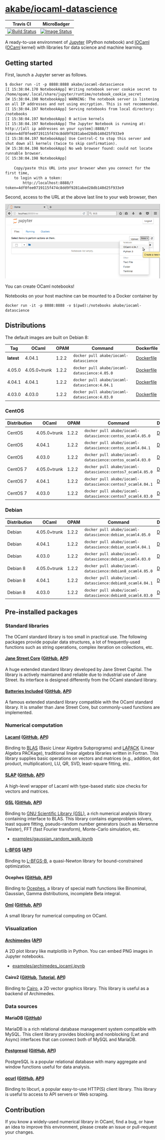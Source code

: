 # [akabe/iocaml-datascience](https://hub.docker.com/r/akabe/iocaml-datascience/)

| Travis CI | MicroBadger |
| --- | --- |
| [![Build Status](https://travis-ci.org/akabe/docker-iocaml-datascience.svg?branch=master)](https://travis-ci.org/akabe/docker-iocaml-datascience) | [![Image Status](https://images.microbadger.com/badges/image/akabe/iocaml-datascience.svg)](https://microbadger.com/images/akabe/iocaml-datascience) |

A ready-to-use environment of [Jupyter](http://ipython.org/notebook.html) (IPython notebook) and [IOCaml](https://github.com/andrewray/iocaml) ([OCaml](https://ocaml.org/) kernel) with libraries for data science and machine learning.

## Getting started

First, launch a Jupyter server as follows.

```console
$ docker run -it -p 8888:8888 akabe/iocaml-datascience
[I 15:38:04.170 NotebookApp] Writing notebook server cookie secret to /home/opam/.local/share/jupyter/runtime/notebook_cookie_secret
[W 15:38:04.190 NotebookApp] WARNING: The notebook server is listening on all IP addresses and not using encryption. This is not recommended.
[I 15:38:04.197 NotebookApp] Serving notebooks from local directory: /notebooks
[I 15:38:04.197 NotebookApp] 0 active kernels
[I 15:38:04.197 NotebookApp] The Jupyter Notebook is running at: http://[all ip addresses on your system]:8888/?token=4df0fee0719115f474c8dd9f9281abed28db140d25f933e9
[I 15:38:04.197 NotebookApp] Use Control-C to stop this server and shut down all kernels (twice to skip confirmation).
[W 15:38:04.198 NotebookApp] No web browser found: could not locate runnable browser.
[C 15:38:04.198 NotebookApp]

    Copy/paste this URL into your browser when you connect for the first time,
    to login with a token:
        http://localhost:8888/?token=4df0fee0719115f474c8dd9f9281abed28db140d25f933e9
```

Second, access to the URL at the above last line to your web browser, then

![Screenshot of Jupyter with IOCaml](screenshot.png)

You can create OCaml notebooks!

Notebooks on your host machine can be mounted to a Docker container by

```
docker run -it -p 8888:8888 -v $(pwd):/notebooks akabe/iocaml-datascience
```


## Distributions

The default images are built on Debian 8:

| Tag | OCaml | OPAM | Command | Dockerfile |
| ------------ | ----- | ---- | ------- | ---------- |
| **latest** | 4.04.1 | 1.2.2 | `docker pull akabe/iocaml-datascience` | [Dockerfile](dockerfiles/debian8_ocaml4.04.1/Dockerfile) |
| 4.05.0 | 4.05.0+trunk | 1.2.2 | `docker pull akabe/iocaml-datascience:4.05.0` | [Dockerfile](dockerfiles/debian8_ocaml4.05.0/Dockerfile) |
| 4.04.1 | 4.04.1 | 1.2.2 | `docker pull akabe/iocaml-datascience:4.04.1` | [Dockerfile](dockerfiles/debian8_ocaml4.04.1/Dockerfile) |
| 4.03.0 | 4.03.0 | 1.2.2 | `docker pull akabe/iocaml-datascience:4.03.0` | [Dockerfile](dockerfiles/debian8_ocaml4.03.0/Dockerfile) |

### CentOS

| Distribution | OCaml | OPAM | Command | Dockerfile |
| ------------ | ----- | ---- | ------- | ---------- |
| CentOS | 4.05.0+trunk | 1.2.2 | `docker pull akabe/iocaml-datascience:centos_ocaml4.05.0` | [Dockerfile](dockerfiles/centos7_ocaml4.05.0/Dockerfile) |
| CentOS | 4.04.1 | 1.2.2 | `docker pull akabe/iocaml-datascience:centos_ocaml4.04.1` | [Dockerfile](dockerfiles/centos7_ocaml4.04.1/Dockerfile) |
| CentOS | 4.03.0 | 1.2.2 | `docker pull akabe/iocaml-datascience:centos_ocaml4.03.0` | [Dockerfile](dockerfiles/centos7_ocaml4.03.0/Dockerfile) |
| CentOS 7 | 4.05.0+trunk | 1.2.2 | `docker pull akabe/iocaml-datascience:centos7_ocaml4.05.0` | [Dockerfile](dockerfiles/centos7_ocaml4.05.0/Dockerfile) |
| CentOS 7 | 4.04.1 | 1.2.2 | `docker pull akabe/iocaml-datascience:centos7_ocaml4.04.1` | [Dockerfile](dockerfiles/centos7_ocaml4.04.1/Dockerfile) |
| CentOS 7 | 4.03.0 | 1.2.2 | `docker pull akabe/iocaml-datascience:centos7_ocaml4.03.0` | [Dockerfile](dockerfiles/centos7_ocaml4.03.0/Dockerfile) |

### Debian

| Distribution | OCaml | OPAM | Command | Dockerfile |
| ------------ | ----- | ---- | ------- | ---------- |
| Debian | 4.05.0+trunk | 1.2.2 | `docker pull akabe/iocaml-datascience:debian_ocaml4.05.0` | [Dockerfile](dockerfiles/debian8_ocaml4.05.0/Dockerfile) |
| Debian | 4.04.1 | 1.2.2 | `docker pull akabe/iocaml-datascience:debian_ocaml4.04.1` | [Dockerfile](dockerfiles/debian8_ocaml4.04.1/Dockerfile) |
| Debian | 4.03.0 | 1.2.2 | `docker pull akabe/iocaml-datascience:debian_ocaml4.03.0` | [Dockerfile](dockerfiles/debian8_ocaml4.03.0/Dockerfile) |
| Debian 8 | 4.05.0+trunk | 1.2.2 | `docker pull akabe/iocaml-datascience:debian8_ocaml4.05.0` | [Dockerfile](dockerfiles/debian8_ocaml4.05.0/Dockerfile) |
| Debian 8 | 4.04.1 | 1.2.2 | `docker pull akabe/iocaml-datascience:debian8_ocaml4.04.1` | [Dockerfile](dockerfiles/debian8_ocaml4.04.1/Dockerfile) |
| Debian 8 | 4.03.0 | 1.2.2 | `docker pull akabe/iocaml-datascience:debian8_ocaml4.03.0` | [Dockerfile](dockerfiles/debian8_ocaml4.03.0/Dockerfile) |

## Pre-installed packages

### Standard libraries

The OCaml standard library is too small in practical use.
The following packages provide popular data structures, a lot of frequently-used functions such as string operations,
complex iteration on collections, etc.

#### [Jane Street Core](https://janestreet.github.io/) ([GitHub](https://github.com/janestreet/core), [API](https://ocaml.janestreet.com/ocaml-core/v0.9/doc/core/Core/))

A huge extended standard library developed by Jane Street Capital.
The library is actively maintained and reliable due to industrial use of Jane Street.
Its interface is designed differently from the OCaml standard library.

#### [Batteries Included](http://batteries.forge.ocamlcore.org/) ([GitHub](https://github.com/ocaml-batteries-team/batteries-included), [API](http://ocaml-batteries-team.github.io/batteries-included/hdoc2/))

A famous extended standard library compatible with the OCaml standard library.
It is smaller than Jane Street Core, but commonly-used functions are implemented.

### Numerical computation

#### [Lacaml](http://mmottl.github.io/lacaml/) ([GitHub](https://github.com/mmottl/lacaml), [API](http://mmottl.github.io/lacaml/API.docdir/))

Binding to [BLAS](http://www.netlib.org/blas/) (Basic Linear Algebra Subprograms) and [LAPACK](http://www.netlib.org/lapack/) (Linear Algebra PACKage), traditional linear algebra libraries written in Fortran. This library supplies basic operations on vectors and matrices (e.g., addition, dot product, multiplication), LU, QR, SVD, least-square fitting, etc.

#### [SLAP](http://akabe.github.io/slap/) ([GitHub](https://github.com/akabe/slap), [API](http://akabe.github.io/slap/api/))

A high-level wrapper of Lacaml with type-based static size checks for vectors and matrices.

#### [GSL](http://mmottl.github.io/gsl-ocaml) ([GitHub](https://github.com/mmottl/gsl-ocaml), [API](http://mmottl.github.io/gsl-ocaml/api/))

Binding to [GNU Scientific Library (GSL)](http://www.gnu.org/software/gsl/), a rich numerical analysis library containing interface to BLAS. This library contains eigenproblem solvers, least square fitting, pseudo-random number generators (such as Mersenne Twister), FFT (fast Fourier transform), Monte-Carlo simulation, etc.

- [examples/gaussian_random_walk.ipynb](examples/gaussian_random_walk.ipynb)

#### [L-BFGS](https://github.com/Chris00/L-BFGS-ocaml) ([API](http://lbfgs.forge.ocamlcore.org/API.docdir/Lbfgs.html))

Binding to [L-BFGS-B](http://users.iems.northwestern.edu/~nocedal/lbfgsb.html), a quasi-Newton library for bound-constrained optimization.

#### Ocephes ([GitHub](https://github.com/rleonid/ocephes), [API](https://rleonid.github.io/ocephes/))

Binding to [Ocephes](http://www.netlib.org/cephes/), a library of special math functions like Binominal, Gaussian, Gamma distributions, incomplete Beta integral.

#### [Oml](http://www.hammerlab.org/2015/08/11/introducing-oml-a-small-ocaml-library-for-numerical-computing/) ([GitHub](https://github.com/hammerlab/oml), [API](http://www.hammerlab.org/oml/index.html))

A small library for numerical computing on OCaml.

### Visualization

#### [Archimedes](http://archimedes.forge.ocamlcore.org/) ([API](http://archimedes.forge.ocamlcore.org/API/Archimedes.html))

A 2D plot library like matplotlib in Python. You can embed PNG images in Jupyter notebooks.

- [examples/archimedes_iocaml.ipynb](examples/archimedes_iocaml.ipynb)

#### Cairo2 ([GitHub](https://github.com/Chris00/ocaml-cairo), [Tutorial](http://cairo.forge.ocamlcore.org/tutorial/index.html), [API](http://cairo.forge.ocamlcore.org/tutorial/Cairo.html))

Binding to [Cairo](https://cairographics.org/), a 2D vector graphics library. This library is useful as a backend of Archimedes.

### Data sources

#### MariaDB ([GitHub](https://github.com/andrenth/ocaml-mariadb))

MariaDB is a rich relational database management system compatible with MySQL.
This client library provides blocking and nonblocking (Lwt and Async) interfaces
that can connect both of MySQL and MariaDB.

#### [Postgresql](http://mmottl.github.io/postgresql-ocaml/) ([GitHub](https://github.com/mmottl/postgresql-ocaml), [API](http://mmottl.github.io/postgresql-ocaml/api/))

PostgreSQL is a popular relational database with many aggregate and window functions useful for data analysis.

#### [ocurl](http://ygrek.org.ua/p/ocurl/) ([GitHub](https://github.com/ygrek/ocurl), [API](http://ygrek.org.ua/p/ocurl/api/index.html))

Binding to libcurl, a popular easy-to-use HTTP(S) client library.
This library is useful to access to API servers or Web scraping.

## Contribution

If you know a widely-used numerical library in OCaml, find a bug, or have an idea to improve this environment, please create an issue or pull-request your changes.
